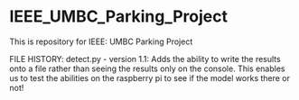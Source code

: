 # IEEE_UMBC_Parking_Project
This is repository for IEEE: UMBC Parking Project

FILE HISTORY:
detect.py - version 1.1: Adds the ability to write the results onto a file rather than seeing the results only on the console. This enables us to test the abilities on the raspberry pi to see if the model works there or not!
